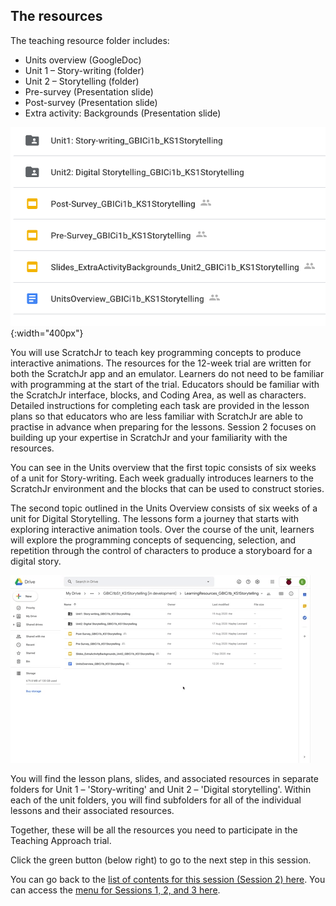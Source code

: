 ## The resources

The teaching resource folder includes:
+ Units overview (GoogleDoc)
+ Unit 1 – Story-writing (folder)
+ Unit 2 – Storytelling (folder)
+ Pre-survey (Presentation slide)
+ Post-survey (Presentation slide)
+ Extra activity: Backgrounds (Presentation slide)

![Unit Overview on screen and scroll](images/ks1storytelling-AccessMainFolder.png){:width="400px"}

You will use ScratchJr to teach key programming concepts to produce interactive animations. The resources for the 12-week trial are written for both the ScratchJr app and an emulator. Learners do not need to be familiar with programming at the start of the trial. Educators should be familiar with the ScratchJr interface, blocks, and Coding Area, as well as characters. Detailed instructions for completing each task are provided in the lesson plans so that educators who are less familiar with ScratchJr are able to practise in advance when preparing for the lessons. Session 2 focuses on building up your expertise in ScratchJr and your familiarity with the resources.

You can see in the Units overview that the first topic consists of six weeks of a unit for Story-writing. Each week gradually introduces learners to the ScratchJr environment and the blocks that can be used to construct stories.

The second topic outlined in the Units Overview consists of six weeks of a unit for Digital Storytelling. The lessons form a journey that starts with exploring interactive animation tools. Over the course of the unit, learners will explore the programming concepts of sequencing, selection, and repetition through the control of characters to produce a storyboard for a digital story.

![Lesson Folders on screen and rest cursor on each folder](images/ks1storytelling-LessonFolderAccess.gif)

You will find the lesson plans, slides, and associated resources in separate folders for Unit 1 – 'Story-writing' and Unit 2 – 'Digital storytelling'.
Within each of the unit folders, you will find subfolders for all of the individual lessons and their associated resources.

Together, these will be all the resources you need to participate in the Teaching Approach trial.

Click the green button (below right) to go to the next step in this session.

You can go back to the [list of contents for this session (Session 2) here](https://projects.raspberrypi.org/en/projects/KS1StorytellingTraining_Session2_GBICi1b). 
You can access the [menu for Sessions 1, 2, and 3 here](https://projects.raspberrypi.org/en/pathways/ks1-storytellingtraining-gbici1b).
